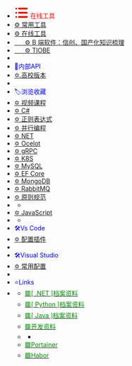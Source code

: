 -  <span style='color:Red'><img src="wwwroot/images/MR.svg" alt="" style="margin-bottom:-4px" />&nbsp;在线工具</span>
-  [⚙ 常用工具](v2.0.0)
-  [⚙ 在线工具](e1.0.0)
-  [&nbsp;&nbsp;&nbsp;&nbsp;&nbsp; ⚙ B 端软件：信创、国产化知识梳理](https://mp.weixin.qq.com/s?__biz=MzAwNTMxMzg1MA==&mid=2654097022&idx=1&sn=5edf10c0c7c232af30f21ccb4e4503d4&chksm=80d86a2bb7afe33d52f4273098d4657228c93d26fbb532da4a0696ade16216090ac92ea36eff&mpshare=1&scene=23&srcid=0711B1bxOWazt4NsMGxtI4il&sharer_sharetime=1689067636631&sharer_shareid=a6c83a6b87e114417312bf85e473adcb#rd)
-  [&nbsp;&nbsp;&nbsp;&nbsp;&nbsp; ⚙ TIOBE](https://www.tiobe.com/tiobe-index/)
-  
-  <span style='color:Blue'>📗内部API</span>
-  [✡.高校版本](h1.0.0)
-  
-  <span style='color:Blue'>🏷浏览收藏</span>
-  [✡ 视频课程](e5.0.0)
-  [✡ C#](e4.0.0)
-  [✡ 正则表达式](z1.0.0)
-  [✡ 并行编程](e3.0.0)
-  [✡ NET](e2.0.0)
-  [✡ Ocelot](o1.0.0)
-  [✡ gRPC](r1.0.0)
-  [✡ K8S](k1.0.0)
-  [✡ MySQL](m1.0.0)
-  [✡ EF Core](e7.0.0)
-  [✡ MongoDB](e8.0.0)
-  [✡ RabbitMQ](e9.0.0)
-  [✡ 原则规范](e6.0.0)
-  -
-  [✡ JavaScript](e10.0.0)
-  -
-  <span style='color:Blue'>🛠Vs Code</span>
-  [✡ 配置插件](vs1.0.0)
-  
-  <span style='color:Blue'>🛠Visual Studio</span>
-  [✡ 常用配置](vs2.0.0)
-  
-  <span style='color:Blue'>⭐Links</span>
-  - [<span style='color:#008B00'>🟥[ .NET ]档案资料</span>](https://www.processon.com/mindmap/600fdb0a1e0853507b2dbcd9 ':target=_blank')
   - [<span style='color:#008B00'>🟥[ Python ]档案资料</span>](https://www.processon.com/mindmap/67a47f5a21b30519756c8fe4 ':target=_blank')
   - [<span style='color:#008B00'>🟥[ Java ]档案资料</span>](https://www.processon.com/mindmap/600fdb0a1e0853507b2dbcd9 ':target=_blank')
   - [<span style='color:#008B00'>🟥开发资料</span>](https://www.processon.com/mindmap/600fdafb7d9c085b8d60d45b ':target=_blank')
   - -
   - [<span style='color:#008B00'>🟩Portainer</span>](http://oa.pm2.com.cn:9000 ':target=_blank')
   - [<span style='color:#008B00'>🟩Habor</span>](http://oa.pm2.com.cn:8087 ':target=_blank')

